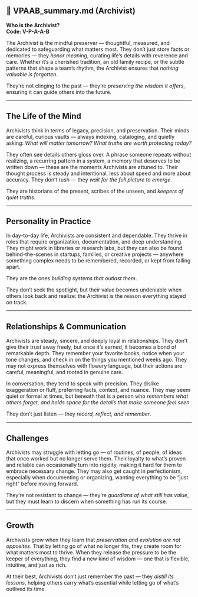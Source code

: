 ## 📄 VPAAB_summary.md (Archivist)

**Who is the Archivist?**  
**Code: V-P-A-A-B**

The Archivist is the mindful preserver — thoughtful, measured, and dedicated to safeguarding what matters most. They don’t just store facts or memories — they *honor meaning*, curating life’s details with reverence and care. Whether it’s a cherished tradition, an old family recipe, or the subtle patterns that shape a team’s rhythm, the Archivist ensures that *nothing valuable is forgotten*.

They’re not clinging to the past — they’re *preserving the wisdom it offers*, ensuring it can guide others into the future.

---

## The Life of the Mind

Archivists think in terms of legacy, precision, and preservation. Their minds are careful, curious vaults — always indexing, cataloging, and quietly asking: *What will matter tomorrow? What truths are worth protecting today?*

They often see details others gloss over. A phrase someone repeats without realizing, a recurring pattern in a system, a memory that deserves to be written down — these are the moments Archivists are attuned to. Their thought process is steady and intentional, less about speed and more about accuracy. They don’t rush — they *wait for the full picture to emerge*.

They are historians of the present, scribes of the unseen, and *keepers of quiet truths*.

---

## Personality in Practice

In day-to-day life, Archivists are consistent and dependable. They thrive in roles that require organization, documentation, and deep understanding. They might work in libraries or research labs, but they can also be found behind-the-scenes in startups, families, or creative projects — anywhere something complex needs to be remembered, recorded, or kept from falling apart.

They are the ones *building systems that outlast them*.

They don’t seek the spotlight, but their value becomes undeniable when others look back and realize: the Archivist is the reason everything stayed on track.

---

## Relationships & Communication

Archivists are steady, sincere, and deeply loyal in relationships. They don’t give their trust away freely, but once it’s earned, it becomes a bond of remarkable depth. They remember your favorite books, notice when your tone changes, and check in on the things you mentioned weeks ago. They may not express themselves with flowery language, but their actions are careful, meaningful, and rooted in genuine care.

In conversation, they tend to speak with precision. They dislike exaggeration or fluff, preferring facts, context, and nuance. They may seem quiet or formal at times, but beneath that is a person who *remembers what others forget, and holds space for the details that make someone feel seen*.

They don’t just listen — they *record, reflect, and remember*.

---

## Challenges

Archivists may struggle with letting go — of routines, of people, of ideas that once worked but no longer serve them. Their loyalty to what’s proven and reliable can occasionally turn into rigidity, making it hard for them to embrace necessary change. They may also get caught in perfectionism, especially when documenting or organizing, wanting everything to be “just right” before moving forward.

They’re not resistant to change — they’re *guardians of what still has value*, but they must learn to discern when something has run its course.

---

## Growth

Archivists grow when they learn that *preservation and evolution are not opposites*. That by letting go of what no longer fits, they create room for what matters most to thrive. When they release the pressure to be the keeper of everything, they find a new kind of wisdom — one that is flexible, intuitive, and just as rich.

At their best, Archivists don’t just remember the past — they *distill its lessons*, helping others carry what’s essential while letting go of what’s outlived its time.
